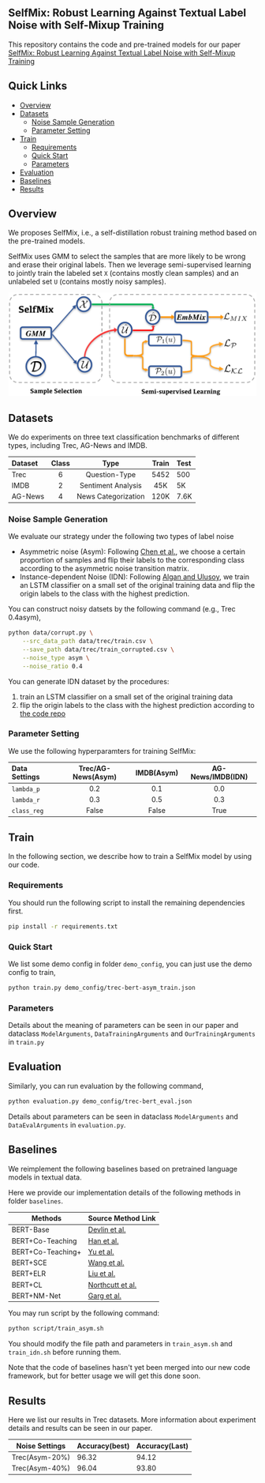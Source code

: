 ## SelfMix: Robust Learning Against Textual Label Noise with Self-Mixup Training

This repository contains the code and pre-trained models for our paper [SelfMix: Robust Learning Against Textual Label Noise with Self-Mixup Training](https://arxiv.org/abs/2210.04525)

## Quick Links

  - [Overview](#overview)
  - [Datasets](#datasets)
    - [Noise Sample Generation](#noise-sample-generation)
    - [Parameter Setting](#parameter-setting)
  - [Train](#train)
    - [Requirements](#requirements)
    - [Quick Start](#quick-start)
    - [Parameters](#parameters)
  - [Evaluation](#evaluation)
  - [Baselines](#baselines)
  - [Results](#results)

## Overview

We proposes SelfMix, i.e., a self-distillation robust training method based on the pre-trained models.

SelfMix uses GMM to select the samples that are more likely to be wrong and erase their original labels. Then we leverage semi-supervised learning to jointly train the labeled set `X` (contains mostly clean samples) and an unlabeled set `U` (contains mostly noisy samples).

![](figure/model.png)

## Datasets

We do experiments on three text classification benchmarks of different types, including Trec, AG-News and IMDB.

| Dataset | Class | Type | Train | Test |
|:--------|:-----:|:----:|:-----:|:-----|
|  Trec | 6 | Question-Type | 5452 | 500 |
| IMDB | 2 | Sentiment Analysis | 45K | 5K |
| AG-News | 4 | News Categorization | 120K | 7.6K |


### Noise Sample Generation

We evaluate our strategy under the following two types of label noise

* Asymmetric noise (Asym): Following [Chen et al.](https://arxiv.org/pdf/1905.05040.pdf), we choose a certain proportion of samples and flip their labels to the corresponding class according to the asymmetric noise transition matrix.
* Instance-dependent Noise (IDN): Following [Algan and Ulusoy](https://arxiv.org/pdf/2003.10471.pdf), we train an LSTM classifier on a small set of the original training data and flip the origin labels to the class with the highest prediction.

You can construct noisy datsets by the following command (e.g., Trec 0.4asym),

```bash
python data/corrupt.py \
    --src_data_path data/trec/train.csv \
    --save_path data/trec/train_corrupted.csv \
    --noise_type asym \
    --noise_ratio 0.4
```

You can generate IDN dataset by the procedures:
1. train an LSTM classifier on a small set of the original training data
2. flip the origin labels to the class with the highest prediction according to [the code repo](https://github.com/gorkemalgan/corrupting_labels_with_distillation/blob/master/noise.py)

### Parameter Setting

We use the following hyperparamters for training SelfMix:

| Data Settings | Trec/AG-News(Asym) | IMDB(Asym) | AG-News/IMDB(IDN) |
|:--------|:-----:|:----:|:-----:|
| `lambda_p` | 0.2 | 0.1 | 0.0 |
| `lambda_r` | 0.3 | 0.5 | 0.3 |
| `class_reg` | False | False | True |

## Train

In the following section, we describe how to train a SelfMix model by using our code.

### Requirements

You should run the following script to install the remaining dependencies first.

```bash
pip install -r requirements.txt
```

### Quick Start

We list some demo config in folder `demo_config`, you can just use the demo config to train,

```bash
python train.py demo_config/trec-bert-asym_train.json
```

### Parameters

Details about the meaning of parameters can be seen in our paper and dataclass `ModelArguments`, `DataTrainingArguments` and `OurTrainingArguments` in `train.py`

## Evaluation

Similarly, you can run evaluation by the following command,

```bash
python evaluation.py demo_config/trec-bert_eval.json
```

Details about parameters can be seen in dataclass `ModelArguments` and `DataEvalArguments` in `evaluation.py`.

## Baselines

We reimplement the following baselines based on pretrained language models in textual data.

Here we provide our implementation details of the following methods in folder `baselines`.

| Methods           | Source Method Link                                                         |
| ----------------- | ------------------------------------------------------------ |
| BERT-Base         | [Devlin et al.](https://arxiv.org/pdf/1810.04805.pdf)        |
| BERT+Co-Teaching  | [Han et al.](https://proceedings.neurips.cc/paper/2018/file/a19744e268754fb0148b017647355b7b-Paper.pdf) |
| BERT+Co-Teaching+ | [Yu et al.](https://proceedings.mlr.press/v97/yu19b.html)    |
| BERT+SCE          | [Wang et al.](https://openaccess.thecvf.com/content_ICCV_2019/papers/Wang_Symmetric_Cross_Entropy_for_Robust_Learning_With_Noisy_Labels_ICCV_2019_paper.pdf) |
| BERT+ELR          | [Liu et al.](https://proceedings.neurips.cc/paper/2020/file/ea89621bee7c88b2c5be6681c8ef4906-Paper.pdf) |
| BERT+CL           | [Northcutt et al.](https://www.jair.org/index.php/jair/article/view/12125/26676) |
| BERT+NM-Net       | [Garg et al.](https://dl.acm.org/doi/abs/10.1145/3459637.3482204) |

You may run script by the following command:

```bash
python script/train_asym.sh
```

You should modify the file path and parameters in `train_asym.sh` and `train_idn.sh` before running them.

Note that the code of baselines hasn't yet been merged into our new code framework, but for better usage we will get this done soon.

## Results

Here we list our results in Trec datasets. More information about experiment details and results can be seen in our paper.

| Noise Settings | Accuracy(best) | Accuracy(Last) |
| -------------- | -------------- | -------------- |
| Trec(Asym-20%) | 96.32          | 94.12          |
| Trec(Asym-40%) | 96.04          | 93.80          |

